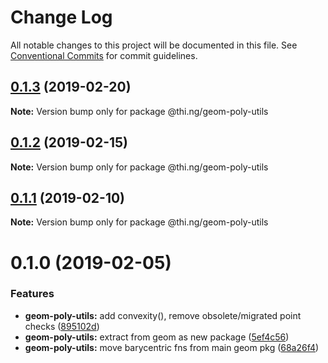 # Change Log

All notable changes to this project will be documented in this file.
See [Conventional Commits](https://conventionalcommits.org) for commit guidelines.

## [0.1.3](https://github.com/thi-ng/umbrella/compare/@thi.ng/geom-poly-utils@0.1.2...@thi.ng/geom-poly-utils@0.1.3) (2019-02-20)

**Note:** Version bump only for package @thi.ng/geom-poly-utils





## [0.1.2](https://github.com/thi-ng/umbrella/compare/@thi.ng/geom-poly-utils@0.1.1...@thi.ng/geom-poly-utils@0.1.2) (2019-02-15)

**Note:** Version bump only for package @thi.ng/geom-poly-utils





## [0.1.1](https://github.com/thi-ng/umbrella/compare/@thi.ng/geom-poly-utils@0.1.0...@thi.ng/geom-poly-utils@0.1.1) (2019-02-10)

**Note:** Version bump only for package @thi.ng/geom-poly-utils





# 0.1.0 (2019-02-05)


### Features

* **geom-poly-utils:** add convexity(), remove obsolete/migrated point checks ([895102d](https://github.com/thi-ng/umbrella/commit/895102d))
* **geom-poly-utils:** extract from geom as new package ([5ef4c56](https://github.com/thi-ng/umbrella/commit/5ef4c56))
* **geom-poly-utils:** move barycentric fns from main geom pkg ([68a26f4](https://github.com/thi-ng/umbrella/commit/68a26f4))
